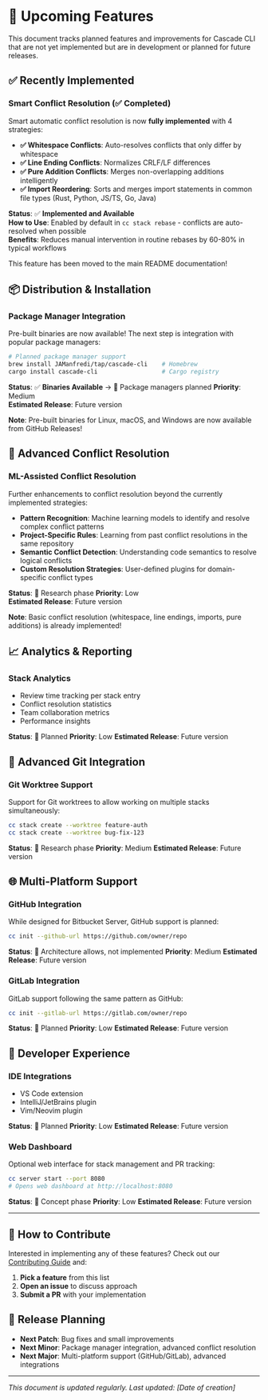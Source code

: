 # 🚀 Upcoming Features

This document tracks planned features and improvements for Cascade CLI that are not yet implemented but are in development or planned for future releases.

## ✅ **Recently Implemented**

### **Smart Conflict Resolution** (✅ **Completed**)
Smart automatic conflict resolution is now **fully implemented** with 4 strategies:

- **✅ Whitespace Conflicts**: Auto-resolves conflicts that only differ by whitespace
- **✅ Line Ending Conflicts**: Normalizes CRLF/LF differences  
- **✅ Pure Addition Conflicts**: Merges non-overlapping additions intelligently
- **✅ Import Reordering**: Sorts and merges import statements in common file types (Rust, Python, JS/TS, Go, Java)

**Status**: ✅ **Implemented and Available**  
**How to Use**: Enabled by default in `cc stack rebase` - conflicts are auto-resolved when possible  
**Benefits**: Reduces manual intervention in routine rebases by 60-80% in typical workflows

This feature has been moved to the main README documentation!

## 📦 **Distribution & Installation**

### **Package Manager Integration** 
Pre-built binaries are now available! The next step is integration with popular package managers:

```bash
# Planned package manager support
brew install JAManfredi/tap/cascade-cli    # Homebrew
cargo install cascade-cli                  # Cargo registry
```

**Status**: ✅ **Binaries Available** → 🔄 Package managers planned
**Priority**: Medium  
**Estimated Release**: Future version

**Note**: Pre-built binaries for Linux, macOS, and Windows are now available from GitHub Releases!

## 🤖 **Advanced Conflict Resolution**

### **ML-Assisted Conflict Resolution**
Further enhancements to conflict resolution beyond the currently implemented strategies:

- **Pattern Recognition**: Machine learning models to identify and resolve complex conflict patterns
- **Project-Specific Rules**: Learning from past conflict resolutions in the same repository
- **Semantic Conflict Detection**: Understanding code semantics to resolve logical conflicts
- **Custom Resolution Strategies**: User-defined plugins for domain-specific conflict types

**Status**: 🔄 Research phase
**Priority**: Low  
**Estimated Release**: Future version

**Note**: Basic conflict resolution (whitespace, line endings, imports, pure additions) is already implemented!

## 📈 **Analytics & Reporting**

### **Stack Analytics**
- Review time tracking per stack entry
- Conflict resolution statistics
- Team collaboration metrics
- Performance insights

**Status**: 🔄 Planned
**Priority**: Low
**Estimated Release**: Future version

## 🔧 **Advanced Git Integration**

### **Git Worktree Support**
Support for Git worktrees to allow working on multiple stacks simultaneously:

```bash
cc stack create --worktree feature-auth
cc stack create --worktree bug-fix-123
```

**Status**: 🔄 Research phase
**Priority**: Medium
**Estimated Release**: Future version

## 🌐 **Multi-Platform Support**

### **GitHub Integration**
While designed for Bitbucket Server, GitHub support is planned:

```bash
cc init --github-url https://github.com/owner/repo
```

**Status**: 🔄 Architecture allows, not implemented
**Priority**: Medium
**Estimated Release**: Future version

### **GitLab Integration**
GitLab support following the same pattern as GitHub:

```bash
cc init --gitlab-url https://gitlab.com/owner/repo
```

**Status**: 🔄 Planned
**Priority**: Low
**Estimated Release**: Future version

## 📱 **Developer Experience**

### **IDE Integrations**
- VS Code extension
- IntelliJ/JetBrains plugin
- Vim/Neovim plugin

**Status**: 🔄 Planned
**Priority**: Low
**Estimated Release**: Future version

### **Web Dashboard**
Optional web interface for stack management and PR tracking:

```bash
cc server start --port 8080
# Opens web dashboard at http://localhost:8080
```

**Status**: 🔄 Concept phase
**Priority**: Low
**Estimated Release**: Future version

---

## 🎯 **How to Contribute**

Interested in implementing any of these features? Check out our [Contributing Guide](CONTRIBUTING.md) and:

1. **Pick a feature** from this list
2. **Open an issue** to discuss approach
3. **Submit a PR** with your implementation

## 📅 **Release Planning**

- **Next Patch**: Bug fixes and small improvements
- **Next Minor**: Package manager integration, advanced conflict resolution
- **Next Major**: Multi-platform support (GitHub/GitLab), advanced integrations

---

*This document is updated regularly. Last updated: [Date of creation]* 
